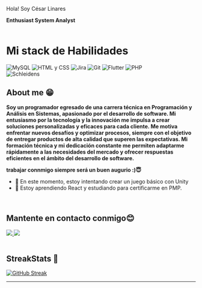  Hola! Soy César Linares


**Enthusiast System Analyst** 
<br>
<br>
 <h1>Mi stack de Habilidades</h1>
    <img src="https://img.shields.io/badge/MySQL-005C84?style=for-the-badge&logo=mysql&logoColor=white" alt="MySQL">
    <img src="https://img.shields.io/badge/HTML%20%26%20CSS-E34F26?style=for-the-badge&logo=html5&logoColor=white" alt="HTML y CSS">
    <img src="https://img.shields.io/badge/Jira-0052CC?style=for-the-badge&logo=jira&logoColor=white" alt="Jira">
    <img src="https://img.shields.io/badge/Git-F05032?style=for-the-badge&logo=git&logoColor=white" alt="Git">
    <img src="https://img.shields.io/badge/Flutter-02569B?style=for-the-badge&logo=flutter&logoColor=white" alt="Flutter">
    <img src="https://img.shields.io/badge/PHP-777BB4?style=for-the-badge&logo=php&logoColor=white" alt="PHP">

<br>


  <img align="center" alt="Schleidens" src="https://cdn.dribbble.com/users/1059583/screenshots/4171367/coding-freak.gif" />
  
  ## About me &#128513;
  <p>
  <b>
 Soy un programador egresado de una carrera técnica en Programación y Análisis en Sistemas, apasionado por el desarrollo de software. Mi entusiasmo por la tecnología y la innovación me impulsa a crear soluciones personalizadas y eficaces para cada cliente. Me motiva enfrentar nuevos desafíos y optimizar procesos, siempre con el objetivo de entregar productos de alta calidad que superen las expectativas. Mi formación técnica y mi dedicación constante me permiten adaptarme rápidamente a las necesidades del mercado y ofrecer respuestas eficientes en el ámbito del desarrollo de software.


  trabajar connmigo siempre será un buen augurio :)&#128519;
  </b>
  </p>

- 🔭 En este momento, estoy intentando crear un juego básico con Unity
- 🌱 Estoy aprendiendo React y estudiando para certificarme en PMP.

<br>

## Mantente en contacto conmigo😊
<a href="https://www.instagram.com/cesarlinaresj/">
<img src="https://img.shields.io/badge/Instagram-E4405F?style=for-the-badge&logo=instagram&logoColor=white" />
</a>
<a href="www.linkedin.com/in/césar-linares-4b39b021a">
<img src="https://img.shields.io/badge/LinkedIn-0077B5?style=for-the-badge&logo=linkedin&logoColor=white" />
</a>

<br />
<br />

## StreakStats 🚀

[![GitHub Streak](https://github-readme-streak-stats.herokuapp.com?user=developermaster22&theme=vue-dark&hide_border=true&locale=es)](https://git.io/streak-stats)


-----
<br />
